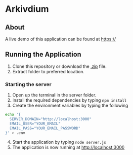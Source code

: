 # Arkivdium
## About
A live demo of this application can be found at [https://](https://)

## Running the Application
1. Clone this repository or download the [.zip](https://github.com/1dv611-meridium/1dv611-meridium/archive/master.zip) file.
2. Extract folder to preferred location.

  ### Starting the server
  1. Open up the terminal in the server folder.
  2. Install the required dependencies by typing `npm install`
  3. Create the environment variables by typing the following
  ```bash
  echo '{
    SERVER_DOMAIN="http://localhost:3000"
    EMAIL_USER="YOUR_EMAIL"
    EMAIL_PASS="YOUR_EMAIL_PASSWORD"
  }' > .env
  ```
  4. Start the application by typing `node server.js`
  5. The application is now running at [http://localhost:3000](http://localhost:3000)
